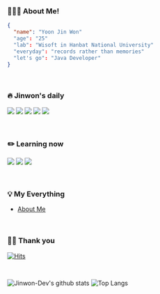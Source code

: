 ### 🧑🏻‍💻 About Me!
```Json
{
  "name": "Yoon Jin Won"
  "age": "25"
  "lab": "Wisoft in Hanbat National University"
  "everyday": "records rather than memories"
  "let's go": "Java Developer"
}
```

</br>

### 🔥 Jinwon's daily
<img src="https://img.shields.io/badge/Java-007396?style=flat-square&logo=java&logoColor=white"/></a>
<img src="https://img.shields.io/badge/IntelliJ IDEA-000000?style=flat-square&logo=IntelliJ IDEA&logoColor=white"/>
<a href="https://jinwonyoon.notion.site" target="_blank"><img src="https://img.shields.io/badge/Notion-ffffff?style=flat-square&logo=notion&logoColor=black"/></a>
<a href="https://github.com/Jinwon-Dev" target="_blank"><img src="https://img.shields.io/badge/Github-181717?style=flat-square&logo=github&logoColor=white"/></a>
<a href="https://jinwon-yoon.gitbook.io/jinonys-blog/v/jinonys-til/" target="_blank"><img src="https://img.shields.io/badge/Gitbook-3884FF?style=flat-square&logo=gitbook&logoColor=white"/></a>


</br>

### ✏️ Learning now
<img src="https://img.shields.io/badge/TypeScript-3178C6?style=flat-square&logo=typescript&logoColor=white"/></a>
<img src="https://img.shields.io/badge/NestJs-E0234E?style=flat-square&logo=nestjs&logoColor=white"/></a>
<img src="https://img.shields.io/badge/Spring-6DB33F?style=flat-square&logo=spring&logoColor=white"/></a>

</br>

### 💡 My Everything
- [About Me](https://jinwonyoon.notion.site/ca61fdd247624aa28f2faadba120a252)

</br>

### 🙏🏻 Thank you
[![Hits](https://hits.seeyoufarm.com/api/count/incr/badge.svg?url=https%3A%2F%2Fgithub.com%2FJinwon-Dev&count_bg=%23FF0000&title_bg=%23555555&icon=&icon_color=%23E7E7E7&title=hits&edge_flat=true)](https://hits.seeyoufarm.com)

</br>

![Jinwon-Dev's github stats](https://github-readme-stats.vercel.app/api?username=Jinwon-Dev&show_icons=true&theme=dark) ![Top Langs](https://github-readme-stats.vercel.app/api/top-langs/?username=Jinwon-Dev&layout=compact&theme=dark)
 </div>
